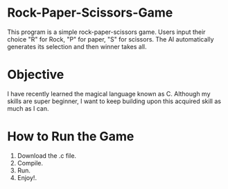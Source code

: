 # Rock-Paper-Scissors-Game
This program is a simple rock-paper-scissors game. Users input their choice "R" for Rock, "P" for paper, "S" for scissors. The AI automatically generates its selection and then winner takes all.

# Objective
I have recently learned the magical language known as C. Although my skills are super beginner, I want to keep building upon this acquired skill as much as I can. 

# How to Run the Game
1) Download the .c file.<br>
2) Compile.<br>
3) Run.<br>
4) Enjoy!.<br>
